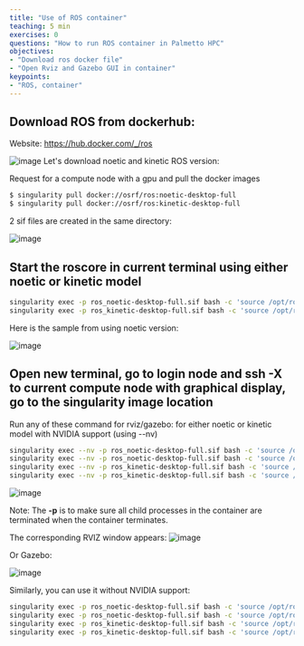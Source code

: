 ```yaml
---
title: "Use of ROS container"
teaching: 5 min
exercises: 0
questions: "How to run ROS container in Palmetto HPC"
objectives:
- "Download ros docker file"
- "Open Rviz and Gazebo GUI in container"
keypoints:
- "ROS, container"
---
```


## Download ROS from dockerhub:
Website: https://hub.docker.com/_/ros

![image](https://user-images.githubusercontent.com/43855029/123154694-37d51a00-d435-11eb-833f-d13f4abae7f2.png)
Let's download noetic and kinetic ROS version:

Request for a compute node with a gpu and pull the docker images
```bash
$ singularity pull docker://osrf/ros:noetic-desktop-full
$ singularity pull docker://osrf/ros:kinetic-desktop-full
```

2 sif files are created in the same directory:

![image](https://user-images.githubusercontent.com/43855029/123155205-d2cdf400-d435-11eb-94d7-7ab6cc5c879b.png)

## Start the roscore in current terminal using either noetic or kinetic model


```bash
singularity exec -p ros_noetic-desktop-full.sif bash -c 'source /opt/ros/noetic/setup.bash; roscore'
singularity exec -p ros_kinetic-desktop-full.sif bash -c 'source /opt/ros/kinetic/setup.bash; roscore'
```

Here is the sample from using noetic version:

![image](https://user-images.githubusercontent.com/43855029/123155481-29d3c900-d436-11eb-9df9-b2c59eca7f51.png)


## Open new terminal, go to login node and ssh -X to current compute node with graphical display, go to  the singularity image location

Run any of these command for rviz/gazebo: for either noetic or kinetic model with NVIDIA support (using --nv)

```bash
singularity exec --nv -p ros_noetic-desktop-full.sif bash -c 'source /opt/ros/noetic/setup.bash; rviz'
singularity exec --nv -p ros_noetic-desktop-full.sif bash -c 'source /opt/ros/noetic/setup.bash; gazebo'
singularity exec --nv -p ros_kinetic-desktop-full.sif bash -c 'source /opt/ros/kinetic/setup.bash; rviz'
singularity exec --nv -p ros_kinetic-desktop-full.sif bash -c 'source /opt/ros/kinetic/setup.bash; gazebo'
```

![image](https://user-images.githubusercontent.com/43855029/123155946-b54d5a00-d436-11eb-8354-041e83699f71.png)

Note: The **-p** is to make sure all child processes in the container are terminated when the container terminates.

The corresponding RVIZ window appears:
![image](https://user-images.githubusercontent.com/43855029/123156005-c72efd00-d436-11eb-9c93-3fd0f454e3f4.png)

Or Gazebo:

![image](https://user-images.githubusercontent.com/43855029/123156157-f80f3200-d436-11eb-902c-f4fabe6ed096.png)

Similarly, you can use it without NVIDIA support:

```bash
singularity exec -p ros_noetic-desktop-full.sif bash -c 'source /opt/ros/noetic/setup.bash; rviz'
singularity exec -p ros_noetic-desktop-full.sif bash -c 'source /opt/ros/noetic/setup.bash; gazebo'
singularity exec -p ros_kinetic-desktop-full.sif bash -c 'source /opt/ros/kinetic/setup.bash; rviz'
singularity exec -p ros_kinetic-desktop-full.sif bash -c 'source /opt/ros/kinetic/setup.bash; gazebo'
```


